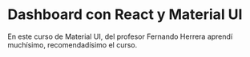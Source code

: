 # Dashboard con React y Material UI

En este curso  de Material UI, del profesor Fernando Herrera aprendí muchísimo, recomendadísimo el curso.